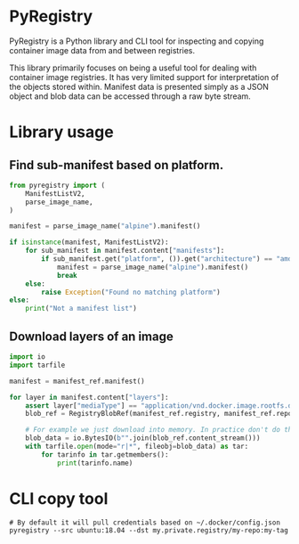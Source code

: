 # PyRegistry

PyRegistry is a Python library and CLI tool for inspecting and copying container image data
from and between registries.

This library primarily focuses on being a useful tool for dealing with container image
registries. It has very limited support for interpretation of the objects stored within.
Manifest data is presented simply as a JSON object and blob data can be accessed through
a raw byte stream.

# Library usage

## Find sub-manifest based on platform.
```python
from pyregistry import (
    ManifestListV2,
    parse_image_name,
)

manifest = parse_image_name("alpine").manifest()

if isinstance(manifest, ManifestListV2):
    for sub_manifest in manifest.content["manifests"]:
        if sub_manifest.get("platform", ()).get("architecture") == "amd64":
            manifest = parse_image_name("alpine").manifest()
            break
    else:
        raise Exception("Found no matching platform")
else:
    print("Not a manifest list")
```

## Download layers of an image

```python
import io
import tarfile

manifest = manifest_ref.manifest()

for layer in manifest.content["layers"]:
    assert layer["mediaType"] == "application/vnd.docker.image.rootfs.diff.tar.gzip"
    blob_ref = RegistryBlobRef(manifest_ref.registry, manifest_ref.repo, layer["digest"])

    # For example we just download into memory. In practice don't do this.
    blob_data = io.BytesIO(b"".join(blob_ref.content_stream()))
    with tarfile.open(mode="r|*", fileobj=blob_data) as tar:
        for tarinfo in tar.getmembers():
            print(tarinfo.name)
```

# CLI copy tool

```
# By default it will pull credentials based on ~/.docker/config.json 
pyregistry --src ubuntu:18.04 --dst my.private.registry/my-repo:my-tag
```
